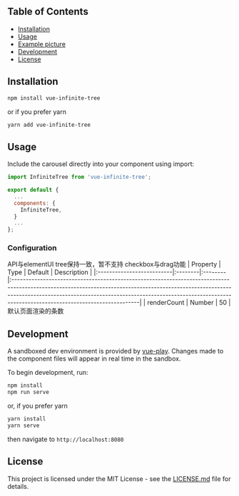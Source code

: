 ## Table of Contents
- [Installation](#installation)
- [Usage](#usage)
- [Example picture](#Example)
- [Development](#development)
- [License](#license)

## Installation

``` bash
npm install vue-infinite-tree
```

or if you prefer yarn

``` bash
yarn add vue-infinite-tree
```

## Usage

Include the carousel directly into your component using import:

``` js
import InfiniteTree from 'vue-infinite-tree';

export default {
  ...
  components: {
    InfiniteTree,
  }
  ...
};
```

### Configuration
API与elementUI tree保持一致，暂不支持 checkbox与drag功能
| Property                  | Type    | Default | Description                                                                                                                                                                                                                                                                           |
|:--------------------------|:--------|:--------|:--------------------------------------------------------------------------------------------------------------------------------------------------------------------------------------------------------------------------------------------------------------------------------------|
| renderCount                    | Number  | 50    | 默认页面渲染的条数  

## Development

A sandboxed dev environment is provided by [vue-play](https://github.com/vue-play/vue-play). Changes made to the component files will appear in real time in the sandbox. 

To begin development, run:

``` bash
npm install 
npm run serve
```

or, if you prefer yarn

``` bash
yarn install 
yarn serve
```

then navigate to `http://localhost:8080`

## License

This project is licensed under the MIT License - see the [LICENSE.md](LICENSE.md) file for details.
